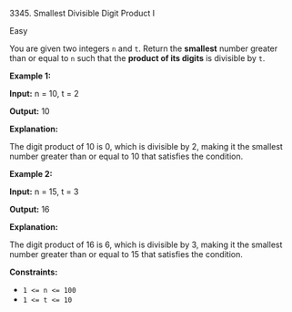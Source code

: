 3345\. Smallest Divisible Digit Product I

Easy

You are given two integers `n` and `t`. Return the **smallest** number greater than or equal to `n` such that the **product of its digits** is divisible by `t`.

**Example 1:**

**Input:** n = 10, t = 2

**Output:** 10

**Explanation:**

The digit product of 10 is 0, which is divisible by 2, making it the smallest number greater than or equal to 10 that satisfies the condition.

**Example 2:**

**Input:** n = 15, t = 3

**Output:** 16

**Explanation:**

The digit product of 16 is 6, which is divisible by 3, making it the smallest number greater than or equal to 15 that satisfies the condition.

**Constraints:**

*   `1 <= n <= 100`
*   `1 <= t <= 10`